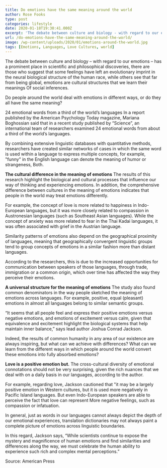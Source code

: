 ```yaml
---
title: Do emotions have the same meaning around the world
author: Rose Fooks
type: post
categories: lifestyle
date: 2020-01-18T19:30:41.000Z
excerpt: 'The debate between culture and biology - with regard to our emotions - has a prominent place in scientific and philosophical discoveries, there are those who suggest that some feelings have left an evolutionary imprint in the neural biological structure of the human race'
url: /do-emotions-have-the-same-meaning-around-the-world/
image: /wp-content/uploads/2020/01/emotions-around-the-world.jpg
tags: [Emotions, Languages, Love Cultures, world]
---
```


The debate between culture and biology – with regard to our emotions – has a prominent place in scientific and philosophical discoveries, there are those who suggest that some feelings have left an evolutionary imprint in the neural biological structure of the human race, while others see that far from being global, emotions are cultural structures that we learn their meanings Of social inferences.

Do people around the world deal with emotions in different ways, or do they all have the same meaning?

24 emotional words from a third of the world’s languages
In a report published by the American Psychology Today magazine, Mariana Boghossian said that in a recent study published by “Science”, an international team of researchers examined 24 emotional words from about a third of the world’s languages.

By combining extensive linguistic databases with quantitative methods, researchers have created similar networks of cases in which the same word is used within a language to express multiple concepts, for example, "funny" in the English language can denote the meaning of humor or strangeness, Both.

**The cultural difference in the meaning of emotions**
The results of this research highlight the biological and cultural processes that influence our way of thinking and experiencing emotions. In addition, the comprehensive difference between cultures in the meaning of emotions indicates that people in the world may treat emotions differently.

For example, the concept of love is more related to happiness in Indo-European languages, but it was more closely related to compassion in Austronesian languages ​​(such as Southeast Asian languages). While the concept of anxiety was more related to fear in the Thai Kadai languages, it was often associated with grief in the Austrian language.

Similarity patterns of emotions also depend on the geographical proximity of languages, meaning that geographically convergent linguistic groups tend to group concepts of emotions in a similar fashion more than distant languages.

According to the researchers, this is due to the increased opportunities for communication between speakers of those languages, through trade, immigration or a common origin, which over time has affected the way they perceive their emotions.

**A universal structure for the meaning of emotions**
The study also found common denominators in the way people sketched the meaning of emotions across languages. For example, positive, equal (pleasant) emotions in almost all languages ​​belong to similar semantic groups.

“It seems that all people feel and express their positive emotions versus negative emotions, and emotions of excitement versus calm, given that equivalence and excitement highlight the biological systems that help maintain inner balance,” says lead author Joshua Conrad Jackson.

Indeed, the results of common humanity in any area of ​​our existence are always inspiring, but what can we achieve with differences? What can we learn from the different ways in which people around the world convert these emotions into fully absorbed emotions?

**Love is a positive emotion but.**
The cross-cultural diversity of emotional connotations should not be very surprising, given the rich nuances that we deal with on a daily basis in our languages, according to the author.

For example, regarding love, Jackson cautioned that "it may be a largely positive emotion in Western cultures, but it is used more negatively in Pacific Island languages. But even Indo-European speakers are able to perceive the fact that love can represent More negative feelings, such as compassion or infatuation.

In general, just as words in our languages ​​cannot always depict the depth of our emotional experiences, translation dictionaries may not always paint a complete picture of emotions across linguistic boundaries.

In this regard, Jackson says, “While scientists continue to expose the mystery and magnificence of human emotions and find similarities and differences along the way, we must celebrate the human ability to experience such rich and complex mental perceptions.”

Source: American Press
